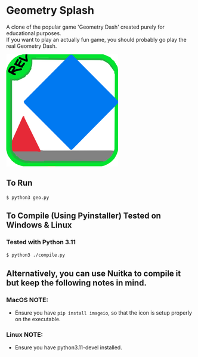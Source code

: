 # Geometry Splash
A clone of the popular game 'Geometry Dash' created purely for educational purposes. <br>
If you want to play an actually fun game, you should probably go play the real Geometry Dash.

![Geometry Splash logo](icons/Geometry_Splash_Logo.png)

## To Run
```console
$ python3 geo.py
```
## To Compile (Using Pyinstaller) Tested on Windows & Linux
### Tested with Python 3.11
```console
$ python3 ./compile.py
```

## Alternatively, you can use Nuitka to compile it but keep the following notes in mind.

### MacOS NOTE:
- Ensure you have `pip install imageio`, so that the icon is setup properly on the executable.

### Linux NOTE:
- Ensure you have python3.11-devel installed.